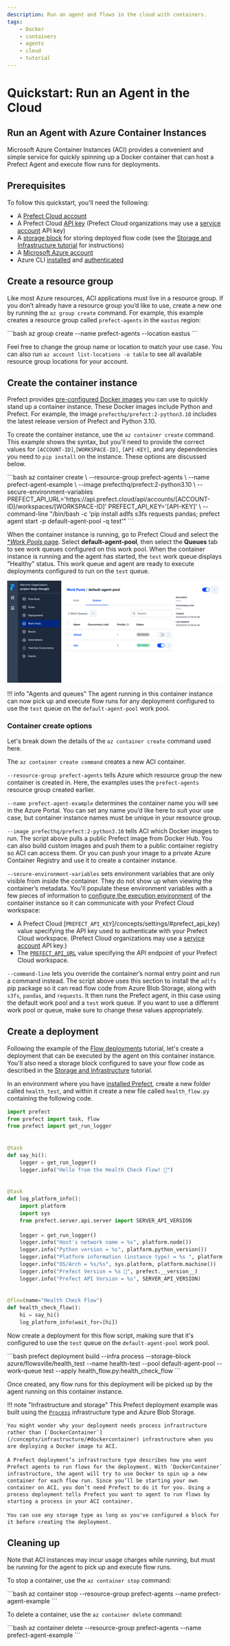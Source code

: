 ```yaml
---
description: Run an agent and flows in the cloud with containers.
tags:
    - Docker
    - containers
    - agents
    - cloud
    - tutorial
---
```


# Quickstart: Run an Agent in the Cloud

## Run an Agent with Azure Container Instances

Microsoft Azure Container Instances (ACI) provides a convenient and simple service for quickly spinning up a Docker container that can host a Prefect Agent and execute flow runs for deployments.

## Prerequisites

To follow this quickstart, you'll need the following:

- A [Prefect Cloud account](/ui/cloud-quickstart/)
- A Prefect Cloud [API key](/ui/cloud-api-keys/) (Prefect Cloud organizations may use a [service account](/ui/service-accounts/) API key)
- A [storage block](/concepts/storage/) for storing deployed flow code (see the [Storage and Infrastructure tutorial](/tutorials/storage/) for instructions)
- A [Microsoft Azure account](https://portal.azure.com/)
- Azure CLI [installed](https://learn.microsoft.com/en-us/cli/azure/install-azure-cli) and [authenticated](https://learn.microsoft.com/en-us/cli/azure/authenticate-azure-cli)

## Create a resource group

Like most Azure resources, ACI applications must live in a resource group. If you don’t already have a resource group you’d like to use, create a new one by running the `az group create` command. For example, this example creates a resource group called `prefect-agents` in the `eastus` region:

<div class='terminal'>
```bash
az group create --name prefect-agents --location eastus
```
</div>

Feel free to change the group name or location to match your use case. You can also run `az account list-locations -o table` to see all available resource group locations for your account.

## Create the container instance

Prefect provides [pre-configured Docker images](/concepts/infrastructure/#docker-images) you can use to quickly stand up a container instance. These Docker images include Python and Prefect. For example, the image `prefecthq/prefect:2-python3.10` includes the latest release version of Prefect and Python 3.10.

To create the container instance, use the `az container create` command. This example shows the syntax, but you'll need to provide the correct values for `[ACCOUNT-ID]`,`[WORKSPACE-ID]`, `[API-KEY]`, and any dependencies you need to `pip install` on the instance. These options are discussed below.

<div class='terminal'>
```bash
az container create \
--resource-group prefect-agents \
--name prefect-agent-example \
--image prefecthq/prefect:2-python3.10 \
--secure-environment-variables PREFECT_API_URL='https://api.prefect.cloud/api/accounts/[ACCOUNT-ID]/workspaces/[WORKSPACE-ID]' PREFECT_API_KEY='[API-KEY]' \
--command-line "/bin/bash -c 'pip install adlfs s3fs requests pandas; prefect agent start -p default-agent-pool -q test'"
```
</div>

When the container instance is running, go to Prefect Cloud and select the [**Work Pools* page](/ui/work-pools/). Select **default-agent-pool**, then select the **Queues** tab to see work queues configured on this work pool. When the container instance is running and the agent has started, the `test` work queue displays "Healthy" status. This work queue and agent are ready to execute deployments configured to run on the `test` queue.

![Prefect Cloud UI indicates a healthy work queue in the default work pool](../img/ui/healthy-work-queue.png)

!!! info "Agents and queues"
    The agent running in this container instance can now pick up and execute flow runs for any deployment configured to use the `test` queue on the `default-agent-pool` work pool.

### Container create options

Let's break down the details of the `az container create` command used here. 

The `az container create command` creates a new ACI container.

`--resource-group prefect-agents` tells Azure which resource group the new container is created in. Here, the examples uses the `prefect-agents` resource group created earlier.

`--name prefect-agent-example` determines the container name you will see in the Azure Portal. You can set any name you’d like here to suit your use case, but container instance names must be unique in your resource group.

`--image prefecthq/prefect:2-python3.10` tells ACI which Docker images to run. The script above pulls a public Prefect image from Docker Hub.
You can also build custom images and push them to a public container registry so ACI can access them. Or you can push your image to a private Azure Container Registry and use it to create a container instance.

`--secure-environment-variables` sets environment variables that are only visible from inside the container. They do not show up when viewing the container’s metadata. You'll populate these environment variables with a few pieces of information to [configure the execution environment](/ui/cloud-local-environment/#manually-configure-prefect-api-settings) of the container instance so it can communicate with your Prefect Cloud workspace:

- A Prefect Cloud [`PREFECT_API_KEY`]/concepts/settings/#prefect_api_key) value specifying the API key used to authenticate with your Prefect Cloud workspace. (Prefect Cloud organizations may use a [service account](/ui/service-accounts/) API key.)
- The [`PREFECT_API_URL`](/concepts/settings/#prefect_api_url) value specifying the API endpoint of your Prefect Cloud workspace.

`--command-line` lets you override the container’s normal entry point and run a command instead. The script above uses this section to install the `adlfs` pip package so it can read flow code from Azure Blob Storage, along with `s3fs`, `pandas`, and `requests`. It then runs the Prefect agent, in this case using the default work pool and a `test` work queue. If you want to use a different work pool or queue, make sure to change these values appropriately.

## Create a deployment

Following the example of the [Flow deployments](/tutorials/deployments/) tutorial, let's create a deployment that can be executed by the agent on this container instance. You'll also need a storage block configured to save your flow code as described in the [Storage and Infrastructure](/tutorials/storage/) tutorial.

In an environment where you have [installed Prefect](/getting-started/installation/), create a new folder called `health_test`, and within it create a new file called `health_flow.py` containing the following code.


```python
import prefect
from prefect import task, flow
from prefect import get_run_logger


@task
def say_hi():
    logger = get_run_logger()
    logger.info("Hello from the Health Check Flow! 👋")


@task
def log_platform_info():
    import platform
    import sys
    from prefect.server.api.server import SERVER_API_VERSION

    logger = get_run_logger()
    logger.info("Host's network name = %s", platform.node())
    logger.info("Python version = %s", platform.python_version())
    logger.info("Platform information (instance type) = %s ", platform.platform())
    logger.info("OS/Arch = %s/%s", sys.platform, platform.machine())
    logger.info("Prefect Version = %s 🚀", prefect.__version__)
    logger.info("Prefect API Version = %s", SERVER_API_VERSION)


@flow(name="Health Check Flow")
def health_check_flow():
    hi = say_hi()
    log_platform_info(wait_for=[hi])
```

Now create a deployment for this flow script, making sure that it's configured to use the `test` queue on the `default-agent-pool` work pool.

<div class='terminal'>
```bash
prefect deployment build --infra process --storage-block azure/flowsville/health_test --name health-test --pool default-agent-pool --work-queue test --apply health_flow.py:health_check_flow
```
</div>

Once created, any flow runs for this deployment will be picked up by the agent running on this container instance.

!!! note "Infrastructure and storage"
    This Prefect deployment example was built using the [`Process`](/concepts/infrastructure/#process) infrastructure type and Azure Blob Storage. 

    You might wonder why your deployment needs process infrastructure rather than [`DockerContainer`](/concepts/infrastructure/#dockercontainer) infrastructure when you are deploying a Docker image to ACI.

    A Prefect deployment’s infrastructure type describes how you want Prefect agents to run flows for the deployment. With `DockerContainer` infrastructure, the agent will try to use Docker to spin up a new container for each flow run. Since you’ll be starting your own container on ACI, you don’t need Prefect to do it for you. Using a process deployment tells Prefect you want to agent to run flows by starting a process in your ACI container.

    You can use any storage type as long as you've configured a block for it before creating the deployment.

## Cleaning up

Note that ACI instances may incur usage charges while running, but must be running for the agent to pick up and execute flow runs.

To stop a container, use the `az container stop` command:

<div class='terminal'>
```bash
az container stop --resource-group prefect-agents --name prefect-agent-example
```
</div>

To delete a container, use the `az container delete` command:

<div class='terminal'>
```bash
az container delete --resource-group prefect-agents --name prefect-agent-example
```
</div>